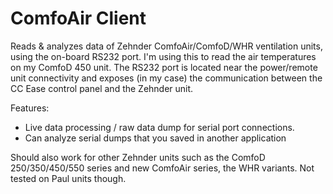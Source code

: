 # ComfoAir Client
Reads &amp; analyzes data of Zehnder ComfoAir/ComfoD/WHR ventilation units, using the on-board RS232 port. I'm using this to read the air  temperatures on my ComfoD 450 unit. The RS232 port is located near the power/remote unit connectivity and exposes (in my case) the communication between the CC Ease control panel and the Zehnder unit.

Features:
 * Live data processing / raw data dump for serial port connections.
 * Can analyze serial dumps that you saved in another application
 
Should also work for other Zehnder units such as the ComfoD 250/350/450/550 series and new ComfoAir series, the WHR variants. Not tested on Paul units though.
